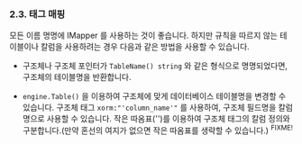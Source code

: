 ### 2.3. 태그 매핑

모든 이름 명명에 IMapper 를 사용하는 것이 좋습니다. 하지만 규칙을 따르지 않는 테이블이나 칼럼을 사용하려는 경우 다음과 같은 방법을 사용할 수 있습니다.

* 구조체나 구조체 포인터가 `TableName() string` 와 같은 형식으로 명명되었다면, 구조체의 테이블명을 반환합니다.

* `engine.Table()` 을 이용하여 구조체에 맞게 데이터베이스 테이블명을 변경할 수 있습니다. 구조체 태그 `xorm:"'column_name'"` 를 사용하여, 구조체 필드명을 칼럼명으로 사용할 수 있습니다. 작은 따옴표('')를 이용하여 구조체 태그의 칼럼 정의와 구분합니다.(만약 혼선의 여지가 없으면 작은 따옴표를 생략할 수 있습니다.) <sup>FIXME!</sup>
<!-- FIXME: `engine.Table()` can change the database table name for struct. The struct tag `xorm:"'column_name'"` can set column name for struct field. Use a pair of single quotes to prevent confusion for column's definition in struct tag. If there is no risk of confusion, ignore single quotes. -->
